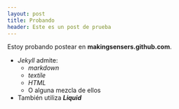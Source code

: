 ```yaml
---
layout: post
title: Probando
header: Este es un post de prueba
---
```


Estoy probando postear en **makingsensers.github.com**. 

* _Jekyll_ admite:
    * _markdown_
    * _textile_
    * _HTML_
    * O alguna mezcla de ellos
* También utiliza **_Liquid_**
